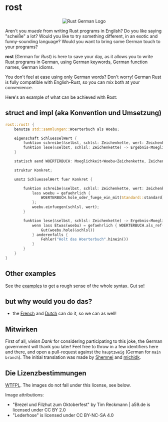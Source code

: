 # rost

<p align="center"><img src="logo.jpg" alt="Rust German Logo"></p>

Aren't you _muede_ from writing Rust programs in English? Do you like saying
"scheiße" a lot? Would you like to try something different, in an exotic and
funny-sounding language? Would you want to bring some German touch to your
programs?

**rost** (German for _Rust_) is here to save your day, as it allows you to
write Rust programs in German, using German keywords, German function names,
German idioms.

You don't feel at ease using only German words? Don't worry!
German Rust is fully compatible with English-Rust, so you can mix both at your
convenience.

Here's an example of what can be achieved with Rost:

## struct and impl (aka Konvention und Umsetzung)

```rust
rost::rost! {
    benutze std::sammlungen::Woerterbuch als Woebu;

    eigenschaft SchluesselWert {
        funktion schreibe(&selbst, schlsl: Zeichenkette, wert: Zeichenkette);
        funktion lese(&selbst, schlsl: Zeichenkette) -> Ergebnis<Moeglichkeit<&Zeichenkette>, Zeichenkette>;
    }

    statisch aend WOERTERBUCH: Moeglichkeit<Woebu<Zeichenkette, Zeichenkette>> = Nichts;

    struktur Konkret;

    umstz SchluesselWert fuer Konkret {

        funktion schreibe(&selbst, schlsl: Zeichenkette, wert: Zeichenkette) {
            lass woebu = gefaehrlich {
                WOERTERBUCH.hole_oder_fuege_ein_mit(Standard::standard)
            };
            woebu.einfuegen(schlsl, wert);
        }

        funktion lese(&selbst, schlsl: Zeichenkette) -> Ergebnis<Moeglichkeit<&Zeichenkette>, Zeichenkette> {
            wenn lass Etwas(woebu) = gefaehrlich { WOERTERBUCH.als_ref() } {
                Gut(woebu.hole(&schlsl))
            } anderenfalls {
                Fehler("Holt das Woerterbuch".hinein())
            }
        }
    }
}
```

## Other examples

See the [examples](./examples/src/main.rs) to get a rough sense of the whole
syntax. Gut so!

## but why would you do das?

* the [French](https://github.com/bnjbvr/rouille) and [Dutch](https://github.com/jeroenhd/roest) can do it, so we can as well!

## Mitwirken

First of all, _vielen Dank_ for considering participating to this joke, the
German government will thank you later! Feel free to throw in a few identifiers
here and there, and open a pull-request against the `hauptzweig` (German for
`main branch`). The initial translation was made by [Shemnei](https://github.com/Shemnei/) and [michidk](https://github.com/michidk/).

## Die Lizenzbestimmungen

[WTFPL](http://www.wtfpl.net/). The images do not fall under this license, see below.

Image attributions:
* "Brezel und Filzhut zum Oktoberfest" by Tim Reckmann | a59.de is licensed under CC BY 2.0
* "Lederhose" is licensed under CC BY-NC-SA 4.0
